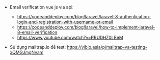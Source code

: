 - Email verification vue js via api:
  + https://codeanddeploy.com/blog/laravel/laravel-8-authentication-login-and-registration-with-username-or-email
  + https://codeanddeploy.com/blog/laravel/how-to-implement-laravel-8-email-verification
  + https://www.youtube.com/watch?v=RRUDHZ0LBeM
  
 - Sử dụng mailtrap.io để test: https://viblo.asia/p/mailtrap-va-testing-xQMGJmgNvam
  
